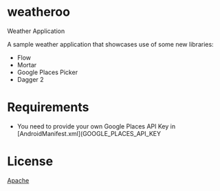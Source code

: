 # weatheroo
Weather Application

A sample weather application that showcases use of some new libraries:
 * Flow
 * Mortar
 * Google Places Picker
 * Dagger 2

# Requirements
* You need to provide your own Google Places API Key in [AndroidManifest.xml](GOOGLE_PLACES_API_KEY

# License
[Apache](./LICENSE)
